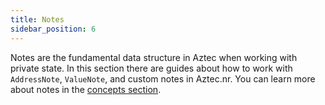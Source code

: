 ```yaml
---
title: Notes
sidebar_position: 6
---
```


Notes are the fundamental data structure in Aztec when working with private state. In this section there are guides about how to work with `AddressNote`, `ValueNote`, and custom notes in Aztec.nr. You can learn more about notes in the [concepts section](../../../../../aztec/concepts/state_model/index.md#private-state).